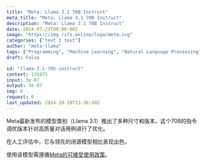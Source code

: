 ```yaml
---
title: "Meta: Llama 3.1 70B Instruct"
meta_title: "Meta: Llama 3.1 70B Instruct"
description: "Meta: Llama 3.1 70B Instruct"
date: 2024-07-23T00:00:00Z
image: "https://img.rifx.online/logo/meta.svg"
categories: ["text 2 text"]
author: "meta-llama"
tags: ["Programming", "Machine Learning", "Natural Language Processing", "Chatbots", "Ethics"]
draft: False

id: "llama-3.1-70b-instruct"
context: 131072
input: 3e-07
output: 3e-07
img: 0
request: 0
last_updated: 2024-10-28T13:38:49Z
---
```


Meta最新发布的模型类别（Llama 3.1）推出了多种尺寸和版本。这个70B的指令调优版本针对高质量对话用例进行了优化。

在人工评估中，它与领先的闭源模型相比表现出色。

使用该模型需遵循[Meta的可接受使用政策](https://www.llama.com/llama3/use-policy/)。

